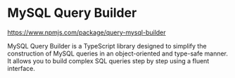 # MySQL Query Builder

https://www.npmjs.com/package/query-mysql-builder

MySQL Query Builder is a TypeScript library designed to simplify the construction of MySQL queries in an object-oriented and type-safe manner. It allows you to build complex SQL queries step by step using a fluent interface.